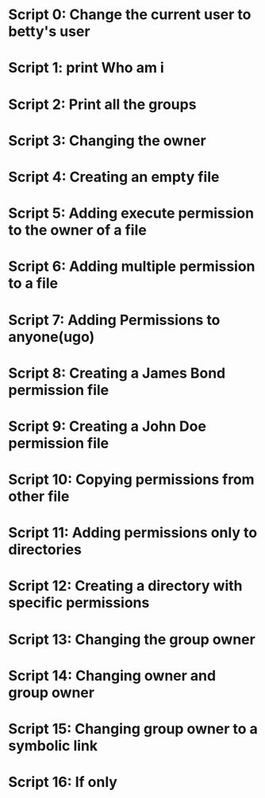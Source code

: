# Script 0: Change the current user to betty's user
# Script 1: print Who am i
# Script 2: Print all the groups
# Script 3: Changing the owner
# Script 4: Creating an empty file
# Script 5: Adding execute permission to the owner of a file
# Script 6: Adding multiple permission to a file
# Script 7: Adding Permissions to anyone(ugo)
# Script 8: Creating a James Bond permission file
# Script 9: Creating a John Doe permission file
# Script 10: Copying permissions from other file
# Script 11: Adding permissions only to directories
# Script 12: Creating a directory with specific permissions
# Script 13: Changing the group owner 
# Script 14: Changing owner and group owner
# Script 15: Changing group owner to a symbolic link
# Script 16: If only 
